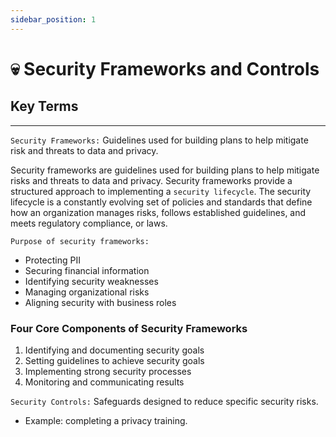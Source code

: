 ```yaml
---
sidebar_position: 1
---
```


# 💀 Security Frameworks and Controls


## Key Terms
----

`Security Frameworks:` Guidelines used for building plans to help mitigate risk and threats to data and privacy.

Security frameworks are guidelines used for building plans to help mitigate risks and threats to data and privacy. Security frameworks provide a structured approach to implementing a `security lifecycle`. The security lifecycle is a constantly evolving set of policies and standards that define how an organization manages risks, follows established guidelines, and meets regulatory compliance, or laws.

`Purpose of security frameworks:`
* Protecting PII
* Securing financial information
* Identifying security weaknesses
* Managing organizational risks
* Aligning security with business roles


### Four Core Components of Security Frameworks

1. Identifying and documenting security goals
2. Setting guidelines to achieve security goals
3. Implementing strong security processes
4. Monitoring and communicating results 

`Security Controls:` Safeguards designed to reduce specific security risks.
* Example: completing a privacy training.





